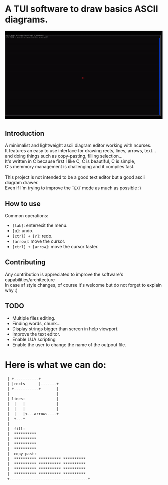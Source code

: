 # A TUI software to draw basics ASCII diagrams.
![alt text](showcase.gif)

## Introduction

A minimalist and lightweight ascii diagram editor working with ncurses.<br>
It features an easy to use interface for drawing rects, lines, arrows, text...<br>
and doing things such as copy-pasting, filling selection...<br>
It's written in C because first I like C, C is beautiful, C is simple,<br>
C's memmory management is challenging and it compiles fast.<br>
<br>
This project is not intended to be a good text editor but a good ascii diagram drawer.<br>
Even if I'm trying to improve the `TEXT` mode as much as possible :)<br>

## How to use

Common operations:
* `[tab]`: enter/exit the menu.
* `[u]`: undo.
* `[ctrl] + [r]`: redo.
* `[arrow]`: move the cursor.
* `[ctrl] + [arrow]`: move the cursor faster.

## Contributing

Any contribution is appreciated to improve the software's capabilities/architecture<br>
In case af style changes, of course it's welcome but do not forget to explain why :)<br>

## TODO

* Multiple files editing.
* Finding words, chunk...
* Display strings bigger than screen in help viewport.
* Improve the text editor.
* Enable LUA scripting
* Enable the user to change the name of the outpout file.

# Here is what we can do:

```
 | +-----------+
 | |rects      |-------+
 | +-----------+       |
 |                     |
 | lines:              |
 |  |   |              |
 |  |   |              |
 |  |   |<---arrows----+
 |  +---+
 |
 |  fill:
 |  **********
 |  **********
 |  **********
 |  **********
 |  copy past:
 |  ********** ********** **********
 |  ********** ********** **********
 |  ********** ********** **********
 |  ********** ********** **********
 +-----------------------------------+
 ```

